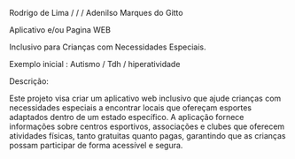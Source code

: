 

Rodrigo de Lima                                   / / /                               Adenilso Marques do Gitto



Aplicativo e/ou Pagina WEB 

Inclusivo para Crianças com Necessidades Especiais.

Exemplo inicial : Autismo / Tdh / hiperatividade 

Descrição:

Este projeto visa criar um aplicativo web inclusivo que ajude crianças com necessidades especiais a encontrar
locais que ofereçam esportes adaptados dentro de um estado específico. 
A aplicação fornece informações sobre centros esportivos, associações e clubes que oferecem atividades físicas, 
tanto gratuitas quanto pagas, garantindo que as crianças possam participar de forma acessível e segura.



